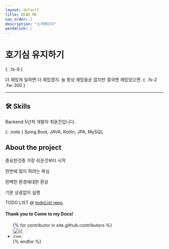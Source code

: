 ```yaml
---
layout: default
title: READ ME
nav_order: 1
description: "소개페이지"
permalink: /
---
```


# 호기심 유지하기
{: .fs-9 }

더 재밌게 일하면 더 재밌겠지. 늘 항상 재밌을순 없지만 결국엔 재밌었으면.
{: .fs-2 .fw-300 }

---

## 🛠 Skills

Backend 5년차 개발자 최윤진입니다.

{: .note }
Sping Boot, JAVA, Kotlin, JPA, MySQL


## About the project
중요한것중 가장 쉬운것부터 시작

한번에 많이 하려는 욕심

완벽한 환경에대한 환상

기분 상광없이 실행

TODO LIST @ [todoList repo](http://patrickmarsceill.com).

#### Thank you to Come to my Docs!

<ul class="list-style-none">
{% for contributor in site.github.contributors %}
  <li class="d-inline-block mr-1">
     <a href="{{ contributor.html_url }}"><img src="{{ contributor.avatar_url }}" width="32" height="32" alt="{{ contributor.login }}"></a>
  </li>
{% endfor %}
</ul>


